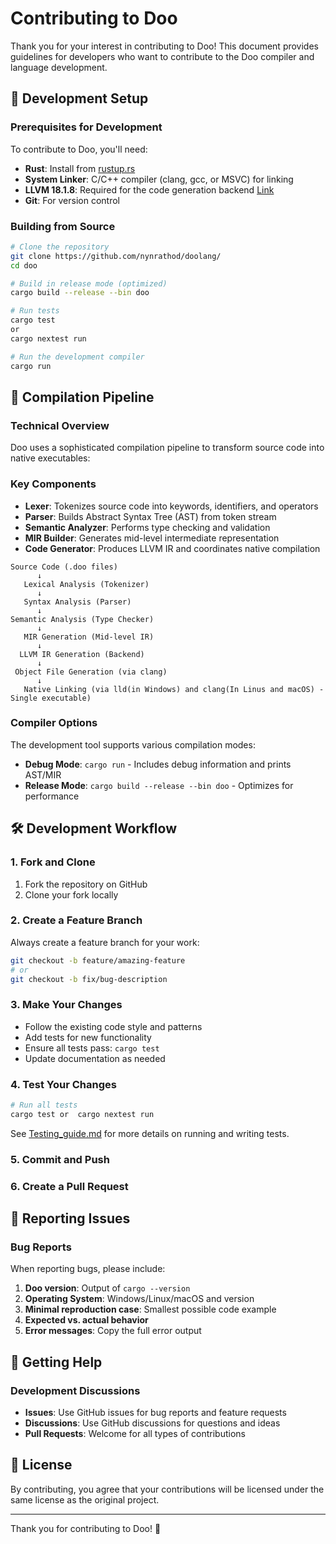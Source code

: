 # Contributing to Doo

Thank you for your interest in contributing to Doo! This document provides guidelines for developers who want to contribute to the Doo compiler and language development.

## 🚀 Development Setup

### Prerequisites for Development

To contribute to Doo, you'll need:

- **Rust**: Install from [rustup.rs](https://rustup.rs/)
- **System Linker**: C/C++ compiler (clang, gcc, or MSVC) for linking
- **LLVM 18.1.8**: Required for the code generation backend [Link](https://github.com/llvm/llvm-project/releases?page=4)
- **Git**: For version control

### Building from Source

```bash
# Clone the repository
git clone https://github.com/nynrathod/doolang/
cd doo

# Build in release mode (optimized)
cargo build --release --bin doo

# Run tests
cargo test
or
cargo nextest run

# Run the development compiler
cargo run
```

## 🔧 Compilation Pipeline

### Technical Overview

Doo uses a sophisticated compilation pipeline to transform source code into native executables:

### Key Components

- **Lexer**: Tokenizes source code into keywords, identifiers, and operators
- **Parser**: Builds Abstract Syntax Tree (AST) from token stream
- **Semantic Analyzer**: Performs type checking and validation
- **MIR Builder**: Generates mid-level intermediate representation
- **Code Generator**: Produces LLVM IR and coordinates native compilation

```
Source Code (.doo files)
      ↓
   Lexical Analysis (Tokenizer)
      ↓
   Syntax Analysis (Parser)
      ↓
Semantic Analysis (Type Checker)
      ↓
   MIR Generation (Mid-level IR)
      ↓
  LLVM IR Generation (Backend)
      ↓
 Object File Generation (via clang)
      ↓
   Native Linking (via lld(in Windows) and clang(In Linus and macOS) - Single executable)
```


### Compiler Options

The development tool supports various compilation modes:

- **Debug Mode**: `cargo run` - Includes debug information and prints AST/MIR
- **Release Mode**: `cargo build --release --bin doo` - Optimizes for performance


## 🛠️ Development Workflow

### 1. Fork and Clone

1. Fork the repository on GitHub
2. Clone your fork locally

### 2. Create a Feature Branch

Always create a feature branch for your work:
```bash
git checkout -b feature/amazing-feature
# or
git checkout -b fix/bug-description
```

### 3. Make Your Changes

- Follow the existing code style and patterns
- Add tests for new functionality
- Ensure all tests pass: `cargo test`
- Update documentation as needed

### 4. Test Your Changes

```bash
# Run all tests
cargo test or  cargo nextest run
```
See [Testing_guide.md](./Testing_guide.md) for more details on running and writing tests.

### 5. Commit and Push
### 6. Create a Pull Request


## 🐛 Reporting Issues

### Bug Reports

When reporting bugs, please include:

1. **Doo version**: Output of `cargo --version`
2. **Operating System**: Windows/Linux/macOS and version
3. **Minimal reproduction case**: Smallest possible code example
4. **Expected vs. actual behavior**
5. **Error messages**: Copy the full error output

## 🚀 Getting Help

### Development Discussions

- **Issues**: Use GitHub issues for bug reports and feature requests
- **Discussions**: Use GitHub discussions for questions and ideas
- **Pull Requests**: Welcome for all types of contributions

## 📜 License

By contributing, you agree that your contributions will be licensed under the same license as the original project.

---

Thank you for contributing to Doo! 🎉
